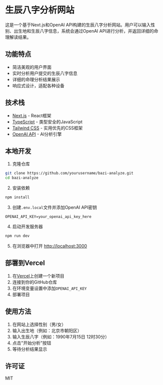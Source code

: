 # 生辰八字分析网站

这是一个基于Next.js和OpenAI API构建的生辰八字分析网站。用户可以输入性别、出生地和生辰八字信息，系统会通过OpenAI API进行分析，并返回详细的命理解读结果。

## 功能特点

- 简洁美观的用户界面
- 实时分析用户提交的生辰八字信息
- 详细的命理分析结果展示
- 响应式设计，适配各种设备

## 技术栈

- [Next.js](https://nextjs.org/) - React框架
- [TypeScript](https://www.typescriptlang.org/) - 类型安全的JavaScript
- [Tailwind CSS](https://tailwindcss.com/) - 实用优先的CSS框架
- [OpenAI API](https://openai.com/) - AI分析引擎

## 本地开发

1. 克隆仓库

```bash
git clone https://github.com/yourusername/bazi-analyze.git
cd bazi-analyze
```

2. 安装依赖

```bash
npm install
```

3. 创建`.env.local`文件并添加OpenAI API密钥

```
OPENAI_API_KEY=your_openai_api_key_here
```

4. 启动开发服务器

```bash
npm run dev
```

5. 在浏览器中打开 [http://localhost:3000](http://localhost:3000)

## 部署到Vercel

1. 在[Vercel](https://vercel.com)上创建一个新项目
2. 连接到你的GitHub仓库
3. 在环境变量设置中添加`OPENAI_API_KEY`
4. 部署项目

## 使用方法

1. 在网站上选择性别（男/女）
2. 输入出生地（例如：北京市朝阳区）
3. 输入生辰八字（例如：1990年7月15日 12时30分）
4. 点击"开始分析"按钮
5. 等待分析结果显示

## 许可证

MIT
